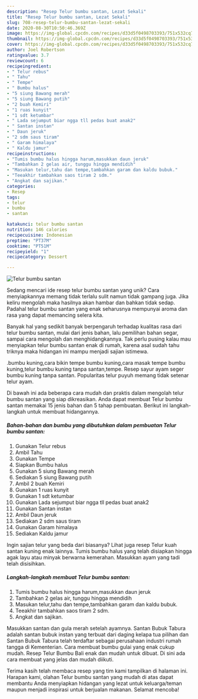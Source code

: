 ```yaml
---
description: "Resep Telur bumbu santan, Lezat Sekali"
title: "Resep Telur bumbu santan, Lezat Sekali"
slug: 708-resep-telur-bumbu-santan-lezat-sekali
date: 2020-08-30T10:50:46.369Z
image: https://img-global.cpcdn.com/recipes/d33d5f0498703393/751x532cq70/telur-bumbu-santan-foto-resep-utama.jpg
thumbnail: https://img-global.cpcdn.com/recipes/d33d5f0498703393/751x532cq70/telur-bumbu-santan-foto-resep-utama.jpg
cover: https://img-global.cpcdn.com/recipes/d33d5f0498703393/751x532cq70/telur-bumbu-santan-foto-resep-utama.jpg
author: Joel Robertson
ratingvalue: 3.7
reviewcount: 6
recipeingredient:
- " Telur rebus"
- " Tahu"
- " Tempe"
- " Bumbu halus"
- "5 siung Bawang merah"
- "5 siung Bawang putih"
- "2 buah Kemiri"
- "1 ruas kunyit"
- "1 sdt ketumbar"
- " Lada sejumput biar ngga tll pedas buat anak2"
- " Santan instan"
- " Daun jeruk"
- "2 sdm saus tiram"
- " Garam himalaya"
- " Kaldu jamur"
recipeinstructions:
- "Tumis bumbu halus hingga harum,masukkan daun jeruk"
- "Tambahkan 2 gelas air, tunggu hingga mendidih"
- "Masukan telur,tahu dan tempe,tambahkan garam dan kaldu bubuk."
- "Teeakhir tambahkan saos tiram 2 sdm."
- "Angkat dan sajikan."
categories:
- Resep
tags:
- telur
- bumbu
- santan

katakunci: telur bumbu santan 
nutrition: 146 calories
recipecuisine: Indonesian
preptime: "PT37M"
cooktime: "PT51M"
recipeyield: "1"
recipecategory: Dessert

---
```



![Telur bumbu santan](https://img-global.cpcdn.com/recipes/d33d5f0498703393/751x532cq70/telur-bumbu-santan-foto-resep-utama.jpg)

Sedang mencari ide resep telur bumbu santan yang unik? Cara menyiapkannya memang tidak terlalu sulit namun tidak gampang juga. Jika keliru mengolah maka hasilnya akan hambar dan bahkan tidak sedap. Padahal telur bumbu santan yang enak seharusnya mempunyai aroma dan rasa yang dapat memancing selera kita.

Banyak hal yang sedikit banyak berpengaruh terhadap kualitas rasa dari telur bumbu santan, mulai dari jenis bahan, lalu pemilihan bahan segar, sampai cara mengolah dan menghidangkannya. Tak perlu pusing kalau mau menyiapkan telur bumbu santan enak di rumah, karena asal sudah tahu triknya maka hidangan ini mampu menjadi sajian istimewa.

.bumbu kuning,cara bikin tempe bumbu kuning,cara masak tempe bumbu kuning,telur bumbu kuning tanpa santan,tempe. Resep sayur ayam seger bumbu kuning tanpa santan. Popularitas telur puyuh memang tidak setenar telur ayam.


Di bawah ini ada beberapa cara mudah dan praktis dalam mengolah telur bumbu santan yang siap dikreasikan. Anda dapat membuat Telur bumbu santan memakai 15 jenis bahan dan 5 tahap pembuatan. Berikut ini langkah-langkah untuk membuat hidangannya.

<!--inarticleads1-->

##### Bahan-bahan dan bumbu yang dibutuhkan dalam pembuatan Telur bumbu santan:

1. Gunakan  Telur rebus
1. Ambil  Tahu
1. Gunakan  Tempe
1. Siapkan  Bumbu halus
1. Gunakan 5 siung Bawang merah
1. Sediakan 5 siung Bawang putih
1. Ambil 2 buah Kemiri
1. Gunakan 1 ruas kunyit
1. Gunakan 1 sdt ketumbar
1. Gunakan  Lada sejumput biar ngga tll pedas buat anak2
1. Gunakan  Santan instan
1. Ambil  Daun jeruk
1. Sediakan 2 sdm saus tiram
1. Gunakan  Garam himalaya
1. Sediakan  Kaldu jamur


Ingin sajian telur yang beda dari biasanya? Lihat juga resep Telur kuah santan kuning enak lainnya. Tumis bumbu halus yang telah disiapkan hingga agak layu atau minyak berwarna kemerahan. Masukkan ayam yang tadi telah disisihkan. 

<!--inarticleads2-->

##### Langkah-langkah membuat Telur bumbu santan:

1. Tumis bumbu halus hingga harum,masukkan daun jeruk
1. Tambahkan 2 gelas air, tunggu hingga mendidih
1. Masukan telur,tahu dan tempe,tambahkan garam dan kaldu bubuk.
1. Teeakhir tambahkan saos tiram 2 sdm.
1. Angkat dan sajikan.


Masukkan santan dan gula merah setelah ayamnya. Santan Bubuk Tabura adalah santan bubuk instan yang terbuat dari daging kelapa tua pilihan dan Santan Bubuk Tabura telah terdaftar sebagai perusahaan industri rumah tangga di Kementerian. Cara membuat bumbu gulai yang enak cukup mudah. Resep Telur Bumbu Bali enak dan mudah untuk dibuat. Di sini ada cara membuat yang jelas dan mudah diikuti. 

Terima kasih telah membaca resep yang tim kami tampilkan di halaman ini. Harapan kami, olahan Telur bumbu santan yang mudah di atas dapat membantu Anda menyiapkan hidangan yang lezat untuk keluarga/teman maupun menjadi inspirasi untuk berjualan makanan. Selamat mencoba!
